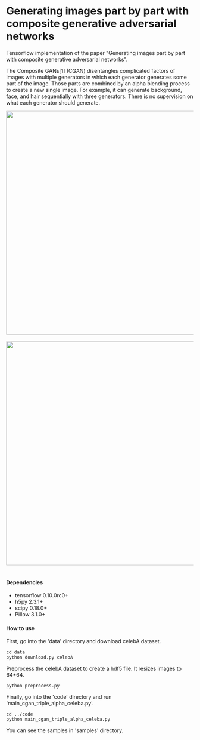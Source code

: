 # Generating images part by part with composite generative adversarial networks
Tensorflow implementation of the paper "Generating images part by part with composite generative adversarial networks".

The Composite GANs[1] (CGAN) disentangles complicated factors of images with multiple generators in which each generator generates some part of the image. Those parts are combined by an alpha blending process to create a new single image. For example, it can generate background, face, and hair sequentially with three generators. There is no supervision on what each generator should generate.

<div align="center">
  <img width="600px" src="http://i.imgur.com/jePfTCx.png"><br><br>
</div>

<div align="center">
  <img width="600px" src="http://i.imgur.com/hpZ9DuP.png"><br><br>
</div>


#### Dependencies
* tensorflow 0.10.0rc0+
* h5py 2.3.1+
* scipy 0.18.0+
* Pillow 3.1.0+

#### How to use
First, go into the 'data' directory and download celebA dataset.

```
cd data
python download.py celebA
```

Preprocess the celebA dataset to create a hdf5 file. It resizes images to 64*64.

```
python preprocess.py
```

Finally, go into the 'code' directory and run 'main_cgan_triple_alpha_celeba.py'.

```
cd ../code
python main_cgan_triple_alpha_celeba.py
```

You can see the samples in 'samples' directory.

